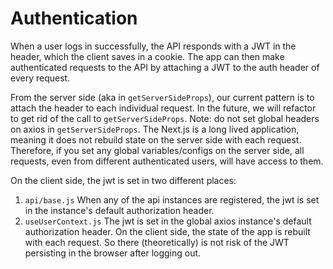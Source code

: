 # Authentication
When a user logs in successfully, the API responds with a JWT in the header, which the client saves in a cookie. The app can then make authenticated requests to the API by attaching a JWT to the auth header of every request. 

From the server side (aka in `getServerSideProps`), our current pattern is to attach the header to each individual request. In the future, we will refactor to get rid of the call to `getServerSideProps`. Note: do not set global headers on axios in `getServerSideProps`. The Next.js is a long lived application, meaning it does not rebuild state on the server side with each request. Therefore, if you set any global variables/configs on the server side, all requests, even from different authenticated users, will have access to them.

On the client side, the jwt is set in two different places:
1. `api/base.js` When any of the api instances are registered, the jwt is set in the instance's default authorization header.
2. `useUserContext.js` The jwt is set in the global axios instance's default authorization header.
On the client side, the state of the app is rebuilt with each request. So there (theoretically) is not risk of the JWT persisting in the browser after logging out.
